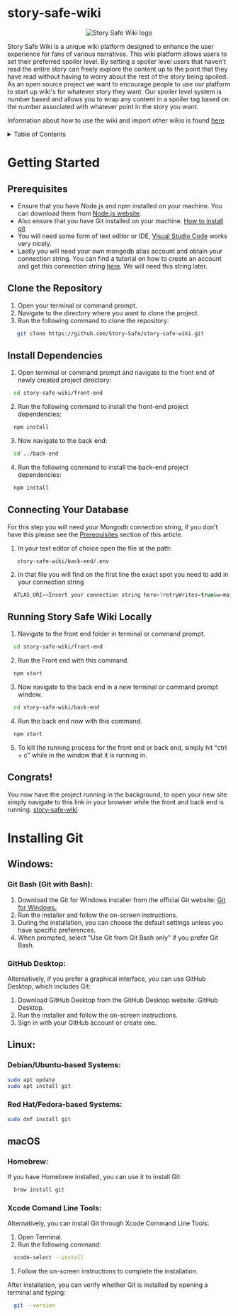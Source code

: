 # story-safe-wiki

<p align="center">
  <img src="https://github.com/Story-Safe/story-safe-wiki/blob/main/front-end/src/assets/Horizontal_Combination_Mark_dark_background.jpg?raw=true" alt="Story Safe Wiki logo">
</p>

Story Safe Wiki is a unique wiki platform designed to enhance the user experience for fans of various narratives. This wiki platform allows users to set their preferred spoiler level. By setting a spoiler level users that haven't read the entire story can freely explore the content up to the point that they have read without having to worry about the rest of the story being spoiled. As an open source project we want to encourage people to use our platform to start up wiki's for whatever story they want. Our spoiler level system is number based and allows you to wrap any content in a spoiler tag based on the number associated with whatever point in the story you want. 

Information about how to use the wiki and import other wikis is found [here](import.md)

<details>
<summary>Table of Contents</summary>

- [Getting Started](#getting-started)
  - [Prerequisites](#prerequisites)
  - [Clone the Repository](#clone-the-repository)
  - [Install Dependencies](#install-dependencies)
  - [Connecting Your Database](#connecting-your-database)
  - [Running Story Safe Wiki Locally](#running-story-safe-wiki-locally)
- [Installing Git](#installing-git)


</details>



# Getting Started


## Prerequisites
- Ensure that you have Node.js and npm installed on your machine. You can download them from [Node.js website](https://nodejs.org/).
- Also ensure that you have Git installed on your machine. [How to install git](#installing-git)
- You will need some form of text editor or IDE, [Visual Studio Code](https://code.visualstudio.com/download) works very nicely.
- Lastly you will need your own mongodb atlas account and obtain your connection string. You can find a tutorial on how to create an account and get this connection string [here](https://www.mongodb.com/docs/guides/atlas/connection-string/). We will need this string later.

## Clone the Repository
1. Open your terminal or command prompt.
2. Navigate to the directory where you want to clone the project.
3. Run the following command to clone the repository:
```bash
   git clone https://github.com/Story-Safe/story-safe-wiki.git
```

## Install Dependencies
1. Open terminal or command prompt and navigate to the front end of newly created project directory:
```bash
  cd story-safe-wiki/front-end
```
2. Run the following command to install the front-end project dependencies:
```bash
  npm install
```
3. Now navigate to the back end:
```bash
  cd ../back-end
```
4. Run the following command to install the back-end project dependencies:
```bash
  npm install
```

## Connecting Your Database
For this step you will need your Mongodb connection string, if you don't have this please see the [Prerequisites](#prerequisites) section of this article.
1. In your text editor of choice open the file at the path:
```
   story-safe-wiki/back-end/.env
```
2. In that file you will find on the first line the exact spot you need to add in your connection string
```javascript
  ATLAS_URI=<Insert your connection string here>?retryWrites=true&w=majority
```

## Running Story Safe Wiki Locally
1. Navigate to the front end folder in terminal or command prompt.
```bash
  cd story-safe-wiki/front-end
```
2. Run the Front end with this command.
```bash
  npm start
```
3. Now navigate to the back end in a new terminal or command prompt window.
```bash
  cd story-safe-wiki/back-end
```
4. Run the back end now with this command.
```bash
  npm start
```
5. To kill the running process for the front end or back end, simply hit "ctrl + c" while in the window that it is running in.

## Congrats!
You now have the project running in the background, to open your new site simply navigate to this link in your browser while the front and back end is running. [story-safe-wiki](http://localhost:5173/)

# Installing Git

## Windows:
### Git Bash (Git with Bash):
1. Download the Git for Windows installer from the official Git website: [Git for Windows.](https://gitforwindows.org/)
2. Run the installer and follow the on-screen instructions.
3. During the installation, you can choose the default settings unless you have specific preferences.
4. When prompted, select "Use Git from Git Bash only" if you prefer Git Bash.
   
### GitHub Desktop:
Alternatively, if you prefer a graphical interface, you can use GitHub Desktop, which includes Git:

1. Download GitHub Desktop from the GitHub Desktop website: GitHub Desktop.
2. Run the installer and follow the on-screen instructions.
3. Sign in with your GitHub account or create one.

## Linux:
### Debian/Ubuntu-based Systems:
  ```bash
  sudo apt update
  sudo apt install git
```
### Red Hat/Fedora-based Systems:
  ```bash
  sudo dnf install git
```

## macOS
### Homebrew:
If you have Homebrew installed, you can use it to install Git:
```bash
  brew install git
```
### Xcode Comand Line Tools:
Alternatively, you can install Git through Xcode Command Line Tools:
1. Open Terminal.
2. Run the following command:
```bash
  xcode-select --install
```
1. Follow the on-screen instructions to complete the installation.

After installation, you can verify whether Git is installed by opening a terminal and typing:
```bash
  git --version
```






